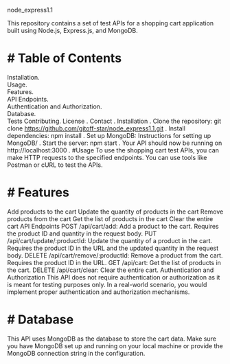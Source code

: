 node_express1.1

This repository contains a set of test APIs for a shopping cart application built using Node.js, Express.js, and MongoDB.

# #  Table of Contents
Installation. <br>
Usage.<br>
Features.<br>
API Endpoints.<br>
Authentication and Authorization.<br>
Database.<br>
Tests
Contributing. 
License .
Contact .
Installation .
Clone the repository: git clone https://github.com/gitoff-star/node_express1.1.git .
Install dependencies: npm install .
Set up MongoDB: Instructions for setting up MongoDB/ .
Start the server: npm start .
Your API should now be running on http://localhost:3000 .
#Usage
To use the shopping cart test APIs, you can make HTTP requests to the specified endpoints. You can use tools like Postman or cURL to test the APIs. 

# # Features
Add products to the cart
Update the quantity of products in the cart
Remove products from the cart
Get the list of products in the cart
Clear the entire cart
API Endpoints
POST /api/cart/add: Add a product to the cart. Requires the product ID and quantity in the request body.
PUT /api/cart/update/:productId: Update the quantity of a product in the cart. Requires the product ID in the URL and the updated quantity in the request body.
DELETE /api/cart/remove/:productId: Remove a product from the cart. Requires the product ID in the URL.
GET /api/cart: Get the list of products in the cart.
DELETE /api/cart/clear: Clear the entire cart.
Authentication and Authorization
This API does not require authentication or authorization as it is meant for testing purposes only. In a real-world scenario, you would implement proper authentication and authorization mechanisms.

# # Database
This API uses MongoDB as the database to store the cart data. Make sure you have MongoDB set up and running on your local machine or provide the MongoDB connection string in the configuration.


